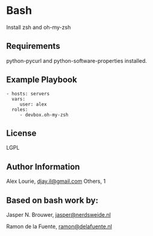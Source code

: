 Bash
========

Install zsh and oh-my-zsh

Requirements
------------

python-pycurl and python-software-properties installed.

Example Playbook
-------------------------

    - hosts: servers
      vars:
         user: alex
      roles:
         - devbox.oh-my-zsh

License
-------

LGPL

Author Information
------------------

Alex Lourie, djay.il@gmail.com
Others, 1

Based on bash work by:
------------------

Jasper N. Brouwer, jasper@nerdsweide.nl

Ramon de la Fuente, ramon@delafuente.nl
